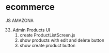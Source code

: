 # ecommerce

JS AMAZONA

33. Admin Products UI
    1. create ProductListScreen.js
    2. show products with edit and delete button
    3. show create product button
